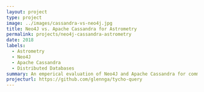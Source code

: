 ```yaml
---
layout: project
type: project
image: ../images/cassandra-vs-neo4j.jpg
title: Neo4J vs. Apache Cassandra for Astrometry
permalink: projects/neo4j-cassandra-astrometry
date: 2018
labels:
  - Astrometry
  - Neo4J
  - Apache Cassandra
  - Distributed Databases
summary: An emperical evaluation of Neo4J and Apache Cassandra for common astronomical spatial queries.
projecturl: https://github.com/glennga/tycho-query
---
```

